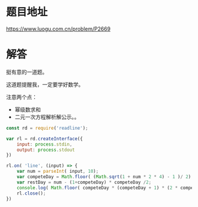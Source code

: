 # 题目地址
https://www.luogu.com.cn/problem/P2669

# 解答
挺有意的一道题。

这道题提醒我，一定要学好数学。

注意两个点：
- 幂级数求和
- 二元一次方程解析解公示。。

```js
const rd = require('readline');

var rl = rd.createInterface({
    input: process.stdin,
    output: process.stdout
})

rl.on( 'line', (input) => {
    var num = parseInt( input, 10);
    var competeDay = Math.floor( (Math.sqrt(1 + num * 2 * 4) - 1 )/ 2);
    var restDay = num - (1+competeDay) * competeDay /2;
    console.log( Math.floor( competeDay * (competeDay + 1) * (2 * competeDay + 1) /6 ) + restDay*(competeDay+1))
    rl.close();
})
```
